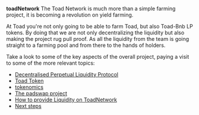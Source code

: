 **toadNetwork**
The Toad Network is much more than a simple farming project, it is becoming a revolution on yield farming.

At Toad you're not only going to be able to farm Toad, but also Toad-Bnb LP tokens. By doing that we are not only decentralizing the liquidity but also making the project rug pull proof. As all the liquidity from the team is going straight to a farming pool and from there to the hands of holders.

Take a look to some of the key aspects of the overall project, paying a visit to some of the more relevant topics:

* [Decentralised Perpetual Liquidity Protocol](dplp.md)
* [Toad Token](toad.md)
* [tokenomics](tokenomics.md)
* [The padswap project](padswap.md)
* [How to provide Liquidity on ToadNetwork](addLiquidityForPadSwap.md)
* [Next steps](evolution.md)
